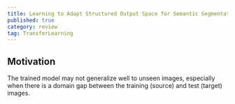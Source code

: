 ```yaml
---
title: Learning to Adapt Structured Output Space for Semantic Segmentation
published: true
category: review
tag: TransferLearning
---
```


## Motivation

The trained model may not generalize well to unseen images, especially when there is a domain gap between the training (source) and test (target) images.